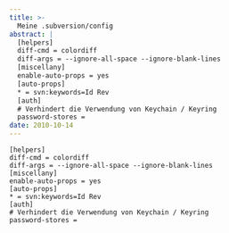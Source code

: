 ```yaml
---
title: >-
  Meine .subversion/config
abstract: |
  [helpers]
  diff-cmd = colordiff
  diff-args = --ignore-all-space --ignore-blank-lines
  [miscellany]
  enable-auto-props = yes
  [auto-props]
  * = svn:keywords=Id Rev
  [auth]
  # Verhindert die Verwendung von Keychain / Keyring
  password-stores =
date: 2010-10-14
---
```


    [helpers]
    diff-cmd = colordiff
    diff-args = --ignore-all-space --ignore-blank-lines
    [miscellany]
    enable-auto-props = yes
    [auto-props]
    * = svn:keywords=Id Rev
    [auth]
    # Verhindert die Verwendung von Keychain / Keyring
    password-stores =
